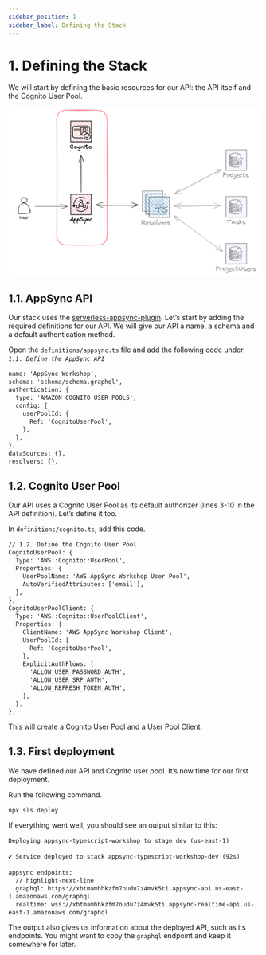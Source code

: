 ```yaml
---
sidebar_position: 1
sidebar_label: Defining the Stack
---
```


# 1. Defining the Stack

We will start by defining the basic resources for our API: the API itself and the Cognito User Pool.

![AppSync API and Cognito User Pool](appsync-api-and-cognito-user-pool.png)

## 1.1. AppSync API

Our stack uses the [serverless-appsync-plugin](https://github.com/sid88in/serverless-appsync-plugin). Let’s start by adding the required definitions for our API. We will give our API a name, a schema and a default authentication method.

Open the `definitions/appsync.ts` file and add the following code under _`1.1. Define the AppSync API`_

```tsx showLineNumbers
name: 'AppSync Workshop',
schema: 'schema/schema.graphql',
authentication: {
  type: 'AMAZON_COGNITO_USER_POOLS',
  config: {
    userPoolId: {
      Ref: 'CognitoUserPool',
    },
  },
},
dataSources: {},
resolvers: {},
```

## 1.2. Cognito User Pool

Our API uses a Cognito User Pool as its default authorizer (lines 3-10 in the API definition). Let’s define it too.

In `definitions/cognito.ts`, add this code.

```tsx showLineNumbers
// 1.2. Define the Cognito User Pool
CognitoUserPool: {
  Type: 'AWS::Cognito::UserPool',
  Properties: {
    UserPoolName: 'AWS AppSync Workshop User Pool',
    AutoVerifiedAttributes: ['email'],
  },
},
CognitoUserPoolClient: {
  Type: 'AWS::Cognito::UserPoolClient',
  Properties: {
    ClientName: 'AWS AppSync Workshop Client',
    UserPoolId: {
      Ref: 'CognitoUserPool',
    },
    ExplicitAuthFlows: [
      'ALLOW_USER_PASSWORD_AUTH',
      'ALLOW_USER_SRP_AUTH',
      'ALLOW_REFRESH_TOKEN_AUTH',
    ],
  },
},
```

This will create a Cognito User Pool and a User Pool Client.

## 1.3. First deployment

We have defined our API and Cognito user pool. It’s now time for our first deployment.

Run the following command.

```shell
npx sls deploy
```

If everything went well, you should see an output similar to this:

```shell
Deploying appsync-typescript-workshop to stage dev (us-east-1)

✔ Service deployed to stack appsync-typescript-workshop-dev (92s)

appsync endpoints:
  // highlight-next-line
  graphql: https://xbtmamhhkzfm7oudu7z4mvk5ti.appsync-api.us-east-1.amazonaws.com/graphql
  realtime: wss://xbtmamhhkzfm7oudu7z4mvk5ti.appsync-realtime-api.us-east-1.amazonaws.com/graphql
```

The output also gives us information about the deployed API, such as its endpoints. You might want to copy the `graphql` endpoint and keep it somewhere for later.
